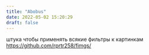 ```yaml
---
title: "Abobus"
date: 2022-05-02 15:20:29
draft: false
---
```


штука чтобы применять всякие фильтры к картинкам
https://github.com/rprtr258/fimgs/
